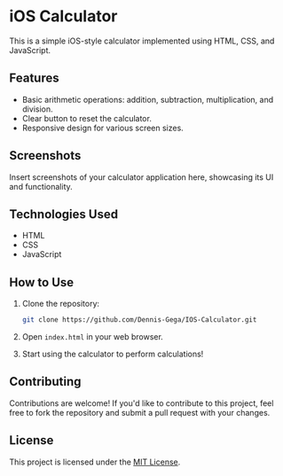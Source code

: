 # iOS Calculator

This is a simple iOS-style calculator implemented using HTML, CSS, and JavaScript.

## Features

- Basic arithmetic operations: addition, subtraction, multiplication, and division.
- Clear button to reset the calculator.
- Responsive design for various screen sizes.

## Screenshots

Insert screenshots of your calculator application here, showcasing its UI and functionality.

## Technologies Used

- HTML
- CSS
- JavaScript

## How to Use

1. Clone the repository:

    ```bash
    git clone https://github.com/Dennis-Gega/IOS-Calculator.git
    ```

2. Open `index.html` in your web browser.

3. Start using the calculator to perform calculations!

## Contributing

Contributions are welcome! If you'd like to contribute to this project, feel free to fork the repository and submit a pull request with your changes.

## License

This project is licensed under the [MIT License](LICENSE).
